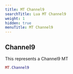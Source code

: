 ```yaml
---
title: MT Channel9
searchTitle: Lua MT Channel9
weight: 1
hidden: true
menuTitle: MT Channel9
---
```

## Channel9

This represents a Channel9 MT
```lua
MT.Channel9
```